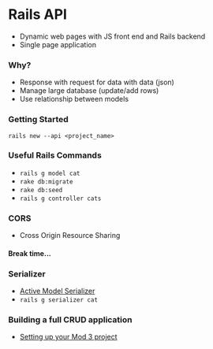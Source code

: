 # Rails API
- Dynamic web pages with JS front end and Rails backend
- Single page application

### Why?
- Response with request for data with data (json)
- Manage large database (update/add rows)
- Use relationship between models

### Getting Started
`rails new --api <project_name>`

### Useful Rails Commands
- `rails g model cat`
- `rake db:migrate`
- `rake db:seed`
- `rails g controller cats`

### CORS
- Cross Origin Resource Sharing

#### Break time...

### Serializer
- [Active Model Serializer](https://github.com/rails-api/active_model_serializers)
- `rails g serializer cat`

### Building a full CRUD application
- [Setting up your Mod 3 project](https://github.com/learn-co-curriculum/mod3-project-week-setup-example)
